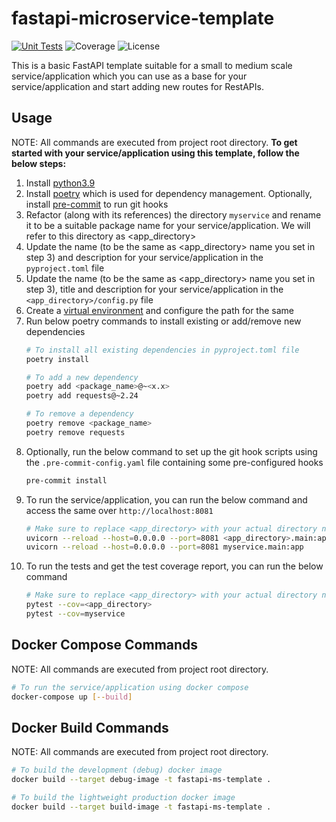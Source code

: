 # fastapi-microservice-template
[![Unit Tests](https://github.com/vatsalgotawala/fastapi-microservice-template/actions/workflows/unit_tests.yaml/badge.svg)](https://github.com/vatsalgotawala/fastapi-microservice-template/actions/workflows/unit_tests.yaml) ![Coverage](https://img.shields.io/endpoint?url=https://gist.githubusercontent.com/vatsalgotawala/c9b21a3c7d5038f5ddd64ac4f27ca416/raw/fastapi-microservice-template-coverage.json) ![License](https://img.shields.io/github/license/vatsalgotawala/fastapi-microservice-template?color=5cd65c&label=License&labelColor=36404a&style=plastic)

This is a basic FastAPI template suitable for a small to medium scale service/application which you can use as a base for your service/application and start adding new routes for RestAPIs.

## Usage
NOTE: All commands are executed from project root directory.
**To get started with your service/application using this template, follow the below steps:**
1. Install [python3.9](https://www.python.org/downloads/)
2. Install [poetry](https://pypi.org/project/poetry/) which is used for dependency management. Optionally, install [pre-commit](https://pre-commit.com/) to run git hooks
3. Refactor (along with its references) the directory `myservice` and rename it to be a suitable package name for your service/application. We will refer to this directory as <app_directory>
4. Update the name (to be the same as <app_directory> name you set in step 3) and description for your service/application in the `pyproject.toml` file
5. Update the name (to be the same as <app_directory> name you set in step 3), title and description for your service/application in the `<app_directory>/config.py` file
6. Create a [virtual environment](https://docs.python.org/3/library/venv.html) and configure the path for the same
7. Run below poetry commands to install existing or add/remove new dependencies
    ```bash
    # To install all existing dependencies in pyproject.toml file
    poetry install

    # To add a new dependency
    poetry add <package_name>@~<x.x>
    poetry add requests@~2.24

    # To remove a dependency
    poetry remove <package_name>
    poetry remove requests
    ```
8. Optionally, run the below command to set up the git hook scripts using the `.pre-commit-config.yaml` file containing some pre-configured hooks
    ```bash
    pre-commit install
    ```
9. To run the service/application, you can run the below command and access the same over `http://localhost:8081`
    ```bash
    # Make sure to replace <app_directory> with your actual directory name
    uvicorn --reload --host=0.0.0.0 --port=8081 <app_directory>.main:app
    uvicorn --reload --host=0.0.0.0 --port=8081 myservice.main:app
    ```
10. To run the tests and get the test coverage report, you can run the below command
    ```bash
    # Make sure to replace <app_directory> with your actual directory name
    pytest --cov=<app_directory>
    pytest --cov=myservice
    ```

## Docker Compose Commands
NOTE: All commands are executed from project root directory.
```bash
# To run the service/application using docker compose
docker-compose up [--build]
```

## Docker Build Commands
NOTE: All commands are executed from project root directory.
```bash
# To build the development (debug) docker image
docker build --target debug-image -t fastapi-ms-template .

# To build the lightweight production docker image
docker build --target build-image -t fastapi-ms-template .
```
